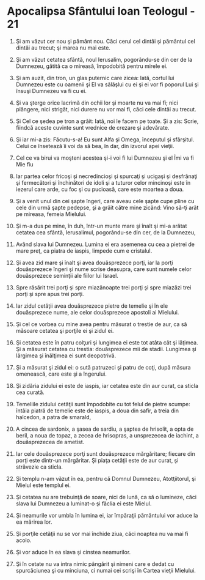# Apocalipsa Sf&#226;ntului Ioan Teologul - 21

1. Şi am văzut cer nou şi pământ nou. Căci cerul cel dintâi şi pământul cel dintâi au trecut; şi marea nu mai este. 

2. Şi am văzut cetatea sfântă, noul Ierusalim, pogorându-se din cer de la Dumnezeu, gătită ca o mireasă, împodobită pentru mirele ei. 

3. Şi am auzit, din tron, un glas puternic care zicea: Iată, cortul lui Dumnezeu este cu oamenii şi El va sălăşlui cu ei şi ei vor fi poporul Lui şi însuşi Dumnezeu va fi cu ei. 

4. Şi va şterge orice lacrimă din ochii lor şi moarte nu va mai fi; nici plângere, nici strigăt, nici durere nu vor mai fi, căci cele dintâi au trecut. 

5. Şi Cel ce şedea pe tron a grăit: Iată, noi le facem pe toate. Şi a zis: Scrie, fiindcă aceste cuvinte sunt vrednice de crezare şi adevărate. 

6. Şi iar mi-a zis: Făcutu-s-a! Eu sunt Alfa şi Omega, începutul şi sfârşitul. Celui ce însetează îi voi da să bea, în dar, din izvorul apei vieţii. 

7. Cel ce va birui va moşteni acestea şi-i voi fi lui Dumnezeu şi el Îmi va fi Mie fiu 

8. Iar partea celor fricoşi şi necredincioşi şi spurcaţi şi ucigaşi şi desfrânaţi şi fermecători şi închinători de idoli şi a tuturor celor mincinoşi este în iezerul care arde, cu foc şi cu pucioasă, care este moartea a doua. 

9. Şi a venit unul din cei şapte îngeri, care aveau cele şapte cupe pline cu cele din urmă şapte pedepse, şi a grăit către mine zicând: Vino să-ţi arăt pe mireasa, femeia Mielului. 

10. Şi m-a dus pe mine, în duh, într-un munte mare şi înalt şi mi-a arătat cetatea cea sfântă, Ierusalimul, pogorându-se din cer, de la Dumnezeu, 

11. Având slava lui Dumnezeu. Lumina ei era asemenea cu cea a pietrei de mare preţ, ca piatra de iaspis, limpede cum e cristalul. 

12. Şi avea zid mare şi înalt şi avea douăsprezece porţi, iar la porţi douăsprezece îngeri şi nume scrise deasupra, care sunt numele celor douăsprezece seminţii ale fiilor lui Israel. 

13. Spre răsărit trei porţi şi spre miazănoapte trei porţi şi spre miazăzi trei porţi şi spre apus trei porţi. 

14. Iar zidul cetăţii avea douăsprezece pietre de temelie şi în ele douăsprezece nume, ale celor douăsprezece apostoli ai Mielului. 

15. Şi cel ce vorbea cu mine avea pentru măsurat o trestie de aur, ca să măsoare cetatea şi porţile ei şi zidul ei. 

16. Şi cetatea este în patru colţuri şi lungimea ei este tot atâta cât şi lăţimea. Şi a măsurat cetatea cu trestia: douăsprezece mii de stadii. Lungimea şi lărgimea şi înălţimea ei sunt deopotrivă. 

17. Şi a măsurat şi zidul ei: o sută patruzeci şi patru de coţi, după măsura omenească, care este şi a îngerului. 

18. Şi zidăria zidului ei este de iaspis, iar cetatea este din aur curat, ca sticla cea curată. 

19. Temeliile zidului cetăţii sunt împodobite cu tot felul de pietre scumpe: întâia piatră de temelie este de iaspis, a doua din safir, a treia din halcedon, a patra de smarald, 

20. A cincea de sardonix, a şasea de sardiu, a şaptea de hrisolit, a opta de beril, a noua de topaz, a zecea de hrisopras, a unsprezecea de iachint, a douăsprezecea de ametist. 

21. Iar cele douăsprezece porţi sunt douăsprezece mărgăritare; fiecare din porţi este dintr-un mărgăritar. Şi piaţa cetăţii este de aur curat, şi străvezie ca sticla. 

22. Şi templu n-am văzut în ea, pentru că Domnul Dumnezeu, Atotţiitorul, şi Mielul este templul ei. 

23. Şi cetatea nu are trebuinţă de soare, nici de lună, ca să o lumineze, căci slava lui Dumnezeu a luminat-o şi făclia ei este Mielul. 

24. Şi neamurile vor umbla în lumina ei, iar împăraţii pământului vor aduce la ea mărirea lor. 

25. Şi porţile cetăţii nu se vor mai închide ziua, căci noaptea nu va mai fi acolo. 

26. Şi vor aduce în ea slava şi cinstea neamurilor. 

27. Şi în cetate nu va intra nimic pângărit şi nimeni care e dedat cu spurcăciunea şi cu minciuna, ci numai cei scrişi în Cartea vieţii Mielului. 

